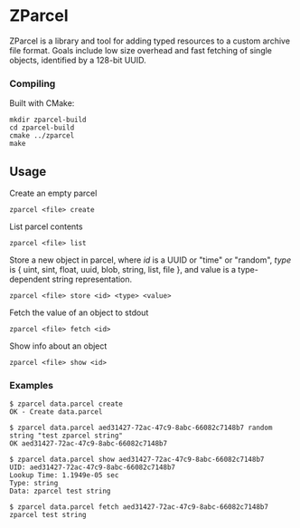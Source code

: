 # ZParcel

ZParcel is a library and tool for adding typed resources to a custom archive file format.
Goals include low size overhead and fast fetching of single objects, identified by a 128-bit UUID.

### Compiling

Built with CMake:

    mkdir zparcel-build
    cd zparcel-build
    cmake ../zparcel
    make

## Usage

Create an empty parcel

    zparcel <file> create

List parcel contents

    zparcel <file> list

Store a new object in parcel, where *id* is a UUID or "time" or "random", *type* is { uint, sint, float, uuid, blob, string, list, file }, and value is a type-dependent string representation.

    zparcel <file> store <id> <type> <value>

Fetch the value of an object to stdout

    zparcel <file> fetch <id>

Show info about an object

    zparcel <file> show <id>

### Examples

    $ zparcel data.parcel create
    OK - Create data.parcel

    $ zparcel data.parcel aed31427-72ac-47c9-8abc-66082c7148b7 random string "test zparcel string"
    OK aed31427-72ac-47c9-8abc-66082c7148b7

    $ zparcel data.parcel show aed31427-72ac-47c9-8abc-66082c7148b7
    UID: aed31427-72ac-47c9-8abc-66082c7148b7
    Lookup Time: 1.1949e-05 sec
    Type: string
    Data: zparcel test string

    $ zparcel data.parcel fetch aed31427-72ac-47c9-8abc-66082c7148b7
    zparcel test string

